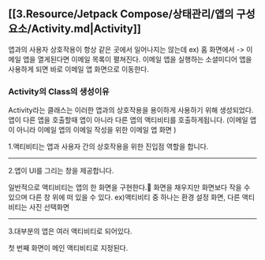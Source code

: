 
## [[3.Resource/Jetpack Compose/상태관리/앱의 구성요소/Activity.md|Activity]]

앱과의 사용자 상호작용이 항상 같은 곳에서 일어나지는 않는데
ex) 홈 화면에서  -> 이메일 앱을 열게된다면 이메일 목록이 펼쳐진다.
이메일 앱을 실행하는 소셜미디어 앱을 사용하게 되면 바로 이메일 앱 화면으로 이동한다.


### Activity의 Class의 생성이유 


Activity라는 클래스는 이러한 앱과의 상호작용을 용이하게 사용하기 위해 생성되었다.
앱이 다른 앱을 호출할때 앱이 아니라 다른 앱의 액티비티를 호출하게됩니다. (이메일 앱이 아니라 이메일 앱의 이메일 작성을 위한 이메일 앱 화면 )

1.액티비티는 앱과 사용자 간의 상호작용을 위한 진입점 역할을 합니다.

---

2.앱이 UI를 그리는 창을 제공합니다.

일반적으로 액티비티는 앱의 한 화면을 구현한다.
화면을 채우지만 화면보다 작을 수 있으며 다른 창 위에 떠 있을 수 있다.
ex)액티비티 중 하나는 환경 설정 화면, 다른 액티비티는 사진 선택화면

---

3.대부분의 앱은 여러 액티비티로 되어있다.

첫 번째 화면이 메인 액티비티로 지정된다.

